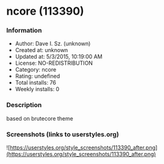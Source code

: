 # ncore (113390)

### Information
- Author: Dave I. Sz. (unknown)
- Created at: unknown
- Updated at: 5/3/2015, 10:19:00 AM
- License: NO-REDISTRIBUTION
- Category: ncore
- Rating: undefined
- Total installs: 76
- Weekly installs: 0


### Description
based on brutecore theme


### Screenshots (links to userstyles.org)
![https://userstyles.org/style_screenshots/113390_after.png](https://userstyles.org/style_screenshots/113390_after.png)


